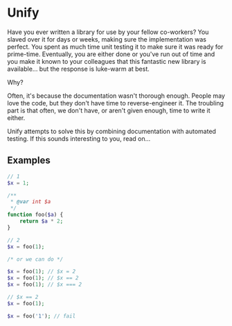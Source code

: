 # Unify

Have you ever written a library for use by your fellow co-workers? You slaved over
it for days or weeks, making sure the implementation was perfect. You spent as much
time unit testing it to make sure it was ready for prime-time. Eventually, you are 
either done or you've run out of time and you make it known to your colleagues that 
this fantastic new library is available... but the response is luke-warm at best.

Why?

Often, it's because the documentation wasn't thorough enough. People may love the
code, but they don't have time to reverse-engineer it. The troubling part is that
often, we don't have, or aren't given enough, time to write it either.

Unify attempts to solve this by combining documentation with automated testing. If
this sounds interesting to you, read on...

## Examples

```php
// 1
$x = 1;

/**
 * @var int $a
 */
function foo($a) {
    return $a * 2;
}

// 2
$x = foo(1);

/* or we can do */

$x = foo(1); // $x = 2
$x = foo(1); // $x == 2
$x = foo(1); // $x === 2

// $x == 2
$x = foo(1);

$x = foo('1'); // fail
```
